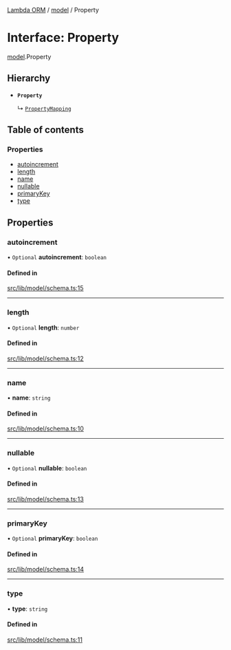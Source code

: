 [Lambda ORM](../README.md) / [model](../modules/model.md) / Property

# Interface: Property

[model](../modules/model.md).Property

## Hierarchy

- **`Property`**

  ↳ [`PropertyMapping`](model.PropertyMapping.md)

## Table of contents

### Properties

- [autoincrement](model.Property.md#autoincrement)
- [length](model.Property.md#length)
- [name](model.Property.md#name)
- [nullable](model.Property.md#nullable)
- [primaryKey](model.Property.md#primarykey)
- [type](model.Property.md#type)

## Properties

### autoincrement

• `Optional` **autoincrement**: `boolean`

#### Defined in

[src/lib/model/schema.ts:15](https://github.com/FlavioLionelRita/lambda-orm/blob/36f1fb3/src/lib/model/schema.ts#L15)

___

### length

• `Optional` **length**: `number`

#### Defined in

[src/lib/model/schema.ts:12](https://github.com/FlavioLionelRita/lambda-orm/blob/36f1fb3/src/lib/model/schema.ts#L12)

___

### name

• **name**: `string`

#### Defined in

[src/lib/model/schema.ts:10](https://github.com/FlavioLionelRita/lambda-orm/blob/36f1fb3/src/lib/model/schema.ts#L10)

___

### nullable

• `Optional` **nullable**: `boolean`

#### Defined in

[src/lib/model/schema.ts:13](https://github.com/FlavioLionelRita/lambda-orm/blob/36f1fb3/src/lib/model/schema.ts#L13)

___

### primaryKey

• `Optional` **primaryKey**: `boolean`

#### Defined in

[src/lib/model/schema.ts:14](https://github.com/FlavioLionelRita/lambda-orm/blob/36f1fb3/src/lib/model/schema.ts#L14)

___

### type

• **type**: `string`

#### Defined in

[src/lib/model/schema.ts:11](https://github.com/FlavioLionelRita/lambda-orm/blob/36f1fb3/src/lib/model/schema.ts#L11)
